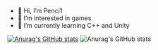 - 👋 Hi, I’m Penci1
- 👀 I’m interested in games
- 🌱 I’m currently learning C++ and Unity

[![Anurag's GitHub stats](https://github-readme-stats.vercel.app/api?username=a446187673)](https://github.com/anuraghazra/github-readme-stats)
![Anurag's GitHub stats](https://github-readme-stats.vercel.app/api?username=a446187673&show_icons=true&theme=tokyonight)

<!---
a446187673/a446187673 is a ✨ special ✨ repository because its `README.md` (this file) appears on your GitHub profile.
You can click the Preview link to take a look at your changes.
--->
